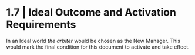 # 1.7 | Ideal Outcome and Activation Requirements

In an Ideal world _the arbiter_ would be chosen as the New Manager. This would mark the final condition for this document to activate and take effect.
